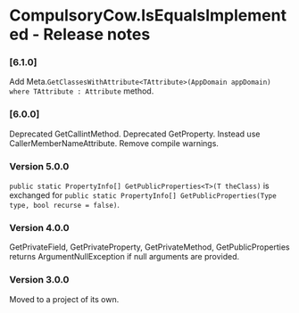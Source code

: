 CompulsoryCow.IsEqualsImplemented - Release notes
====================

### [6.1.0]
Add Meta.`GetClassesWithAttribute<TAttribute>(AppDomain appDomain) where TAttribute : Attribute` method.

### [6.0.0]
Deprecated GetCallintMethod.
Deprecated GetProperty.
Instead use CallerMemberNameAttribute.
Remove compile warnings.

### Version 5.0.0
`public static PropertyInfo[] GetPublicProperties<T>(T theClass)` is exchanged for
`public static PropertyInfo[] GetPublicProperties(Type type, bool recurse = false)`.

### Version 4.0.0
GetPrivateField, GetPrivateProperty, GetPrivateMethod, GetPublicProperties returns ArgumentNullException if null arguments are provided.

### Version 3.0.0
Moved to a project of its own.

